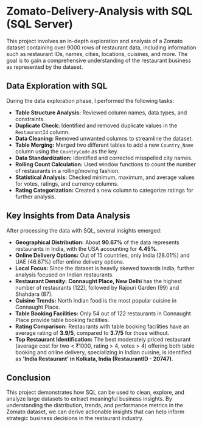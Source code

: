 # Zomato-Delivery-Analysis with SQL (SQL Server)

This project involves an in-depth exploration and analysis of a Zomato dataset containing over 9000 rows of restaurant data, including information such as restaurant IDs, names, cities, locations, cuisines, and more. The goal is to gain a comprehensive understanding of the restaurant business as represented by the dataset.

## Data Exploration with SQL

During the data exploration phase, I performed the following tasks:

- **Table Structure Analysis:** Reviewed column names, data types, and constraints.
- **Duplicate Check:** Identified and removed duplicate values in the `RestaurantId` column.
- **Data Cleaning:** Removed unwanted columns to streamline the dataset.
- **Table Merging:** Merged two different tables to add a new `Country_Name` column using the `CountryCode` as the key.
- **Data Standardization:** Identified and corrected misspelled city names.
- **Rolling Count Calculation:** Used window functions to count the number of restaurants in a rolling/moving fashion.
- **Statistical Analysis:** Checked minimum, maximum, and average values for votes, ratings, and currency columns.
- **Rating Categorization:** Created a new column to categorize ratings for further analysis.

## Key Insights from Data Analysis

After processing the data with SQL, several insights emerged:

- **Geographical Distribution:** About **90.67%** of the data represents restaurants in India, with the USA accounting for **4.45%**.
- **Online Delivery Options:** Out of 15 countries, only India (28.01%) and UAE (46.67%) offer online delivery options.
- **Local Focus:** Since the dataset is heavily skewed towards India, further analysis focused on Indian restaurants.
- **Restaurant Density:** **Connaught Place, New Delhi** has the highest number of restaurants (122), followed by Rajouri Garden (99) and Shahdara (87).
- **Cuisine Trends:** North Indian food is the most popular cuisine in Connaught Place.
- **Table Booking Facilities:** Only 54 out of 122 restaurants in Connaught Place provide table booking facilities.
- **Rating Comparison:** Restaurants with table booking facilities have an average rating of **3.9/5**, compared to **3.7/5** for those without.
- **Top Restaurant Identification:** The best moderately priced restaurant (average cost for two < ₹1000, rating > 4, votes > 4) offering both table booking and online delivery, specializing in Indian cuisine, is identified as **'India Restaurant' in Kolkata, India (RestaurantID - 20747)**.

## Conclusion

This project demonstrates how SQL can be used to clean, explore, and analyze large datasets to extract meaningful business insights. By understanding the distribution, trends, and performance metrics in the Zomato dataset, we can derive actionable insights that can help inform strategic business decisions in the restaurant industry.

